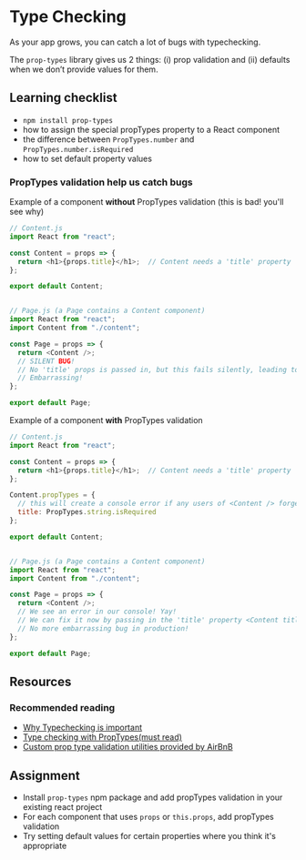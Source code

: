 # Type Checking

As your app grows, you can catch a lot of bugs with typechecking.

The `prop-types` library gives us 2 things: \(i\) prop validation and \(ii\) defaults when we don’t provide values for them.

## Learning checklist

* `npm install prop-types`
* how to assign the special propTypes property to a React component
* the difference between `PropTypes.number` and `PropTypes.number.isRequired`
* how to set default property values

### PropTypes validation help us catch bugs

Example of a component **without** PropTypes validation \(this is bad! you'll see why\)

```javascript
// Content.js
import React from "react";

const Content = props => {
  return <h1>{props.title}</h1>;  // Content needs a 'title' property
};

export default Content;


// Page.js (a Page contains a Content component)
import React from "react";
import Content from "./content";

const Page = props => {
  return <Content />;  
  // SILENT BUG! 
  // No 'title' props is passed in, but this fails silently, leading to a empty page. 
  // Embarrassing!
};

export default Page;
```

Example of a component **with** PropTypes validation

```javascript
// Content.js
import React from "react";

const Content = props => {
  return <h1>{props.title}</h1>;  // Content needs a 'title' property
};

Content.propTypes = {
  // this will create a console error if any users of <Content /> forget to pass in the title property
  title: PropTypes.string.isRequired  
};

export default Content;


// Page.js (a Page contains a Content component)
import React from "react";
import Content from "./content";

const Page = props => {
  return <Content />;  
  // We see an error in our console! Yay! 
  // We can fix it now by passing in the 'title' property <Content title="awesome stuff" />
  // No more embarrassing bug in production!
};

export default Page;
```

## Resources

### Recommended reading

* [Why Typechecking is important](https://www.quora.com/Why-is-type-checking-important-in-programming-languages-and-how-should-one-choose-between-dynamically-and-statically-typed-languages)
* [Type checking with PropTypes\(must read\)](https://reactjs.org/docs/typechecking-with-proptypes.html) 
* [Custom prop type validation utilities provided by AirBnB](https://github.com/airbnb/prop-types)

## Assignment

* Install `prop-types` npm package and add propTypes validation in your existing react project
* For each component that uses `props` or `this.props`, add propTypes validation
* Try setting default values for certain properties where you think it's appropriate

